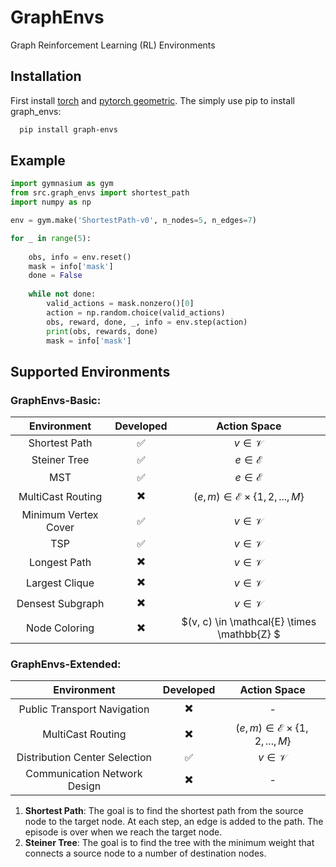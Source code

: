 # GraphEnvs
Graph Reinforcement Learning (RL) Environments

## Installation

First install [torch](https://pytorch.org/) and [pytorch geometric](https://pytorch-geometric.readthedocs.io/en/latest/notes/installation.html). The simply use pip to install graph_envs:
```bash
  pip install graph-envs
```
  
## Example 

```python
import gymnasium as gym 
from src.graph_envs import shortest_path
import numpy as np

env = gym.make('ShortestPath-v0', n_nodes=5, n_edges=7)

for _ in range(5):
    
    obs, info = env.reset()
    mask = info['mask']
    done = False
    
    while not done:
        valid_actions = mask.nonzero()[0]
        action = np.random.choice(valid_actions)
        obs, reward, done, _, info = env.step(action)
        print(obs, rewards, done)
        mask = info['mask']

```


## Supported Environments

### GraphEnvs-Basic:

| Environment      | Developed |  Action Space  |
| :----: |    :----:   | :-------:|
| Shortest Path      | ✅       | $v \in \mathcal{V}$   |
| Steiner Tree   | ✅   | $e \in \mathcal{E}$      |
| MST   | ✅  | $e \in \mathcal{E}$      |
| MultiCast Routing   | :heavy_multiplication_x:   | $(e, m) \in \mathcal{E} \times \{1,2,..., M\}$ |
| Minimum Vertex Cover  | ✅   | $v \in \mathcal{V}$ |
| TSP   | ✅   | $v \in \mathcal{V}$ |
| Longest Path   | :heavy_multiplication_x:   | $v \in \mathcal{V}$ |
| Largest Clique   | :heavy_multiplication_x:   | $v \in \mathcal{V}$ |
| Densest Subgraph   | :heavy_multiplication_x:  | $v \in \mathcal{V}$ |
| Node Coloring  | :heavy_multiplication_x:  | $(v, c) \in \mathcal{E} \times \mathbb{Z} $ |

### GraphEnvs-Extended:

| Environment      | Developed |  Action Space  |
| :----: |    :----:   | :-------:|
| Public Transport Navigation  | :heavy_multiplication_x:   | - |
| MultiCast Routing   | :heavy_multiplication_x:   | $(e, m) \in \mathcal{E} \times \{1,2,..., M\}$ |
| Distribution Center Selection  | ✅   | $v \in \mathcal{V}$ |
| Communication Network Design  | :heavy_multiplication_x: | - |


1. **Shortest Path**: The goal is to find the shortest path from the source node to the target node. At each step, an edge is added to the path. The episode is over when we reach the target node.
2. **Steiner Tree**: The goal is to find the tree with the minimum weight that connects a source node to a number of destination nodes.


